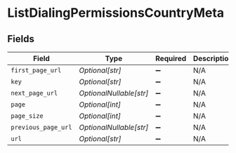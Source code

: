 # ListDialingPermissionsCountryMeta


## Fields

| Field                   | Type                    | Required                | Description             |
| ----------------------- | ----------------------- | ----------------------- | ----------------------- |
| `first_page_url`        | *Optional[str]*         | :heavy_minus_sign:      | N/A                     |
| `key`                   | *Optional[str]*         | :heavy_minus_sign:      | N/A                     |
| `next_page_url`         | *OptionalNullable[str]* | :heavy_minus_sign:      | N/A                     |
| `page`                  | *Optional[int]*         | :heavy_minus_sign:      | N/A                     |
| `page_size`             | *Optional[int]*         | :heavy_minus_sign:      | N/A                     |
| `previous_page_url`     | *OptionalNullable[str]* | :heavy_minus_sign:      | N/A                     |
| `url`                   | *Optional[str]*         | :heavy_minus_sign:      | N/A                     |